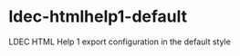 ldec-htmlhelp1-default
======================

LDEC HTML Help 1 export configuration in the default style
